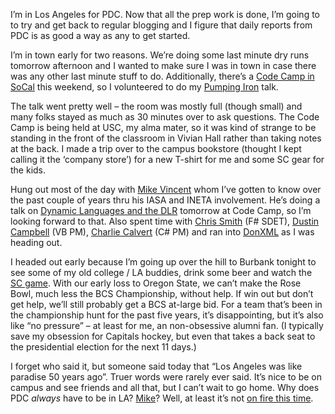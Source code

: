 I’m in Los Angeles for PDC. Now that all the prep work is done, I’m
going to to try and get back to regular blogging and I figure that daily
reports from PDC is as good a way as any to get started.

I’m in town early for two reasons. We’re doing some last minute dry runs
tomorrow afternoon and I wanted to make sure I was in town in case there
was any other last minute stuff to do. Additionally, there’s a [Code
Camp in SoCal](http://www.socalcodecamp.com/) this weekend, so I
volunteered to do my [Pumping
Iron](http://www.socalcodecamp.com/session.aspx?sid=96fe471e-e96d-4c82-bfa4-a2f7d4d88387)
talk.

The talk went pretty well – the room was mostly full (though small) and
many folks stayed as much as 30 minutes over to ask questions. The Code
Camp is being held at USC, my alma mater, so it was kind of strange to
be standing in the front of the classroom in Vivian Hall rather than
taking notes at the back. I made a trip over to the campus bookstore
(thought I kept calling it the ‘company store’) for a new T-shirt for me
and some SC gear for the kids.

Hung out most of the day with [Mike
Vincent](http://mvasoftware.com/blogs/mikev_weblog) whom I’ve gotten to
know over the past couple of years thru his IASA and INETA involvement.
He’s doing a talk on [Dynamic Languages and the
DLR](http://www.socalcodecamp.com/session.aspx?sid=2151c611-844d-4918-bf8d-af0563677baa)
tomorrow at Code Camp, so I’m looking forward to that. Also spent time
with [Chris Smith](http://blogs.msdn.com/chrsmith/) (F\# SDET), [Dustin
Campbell](http://diditwith.net/) (VB PM), [Charlie
Calvert](http://blogs.msdn.com/charlie/) (C\# PM) and ran into
[DonXML](http://donxml.com/) as I was heading out.

I headed out early because I’m going up over the hill to Burbank tonight
to see some of my old college / LA buddies, drink some beer and watch
the [SC game](http://sports.espn.go.com/ncf/preview?gameId=282990012).
With our early loss to Oregon State, we can’t make the Rose Bowl, much
less the BCS Championship, without help. If win out but don’t get help,
we’ll still probably get a BCS at-large bid. For a team that’s been in
the championship hunt for the past five years, it’s disappointing, but
it’s also like “no pressure” – at least for me, an non-obsessive alumni
fan. (I typically save my obsession for Capitals hockey, but even that
takes a back seat to the presidential election for the next 11 days.)

I forget who said it, but someone said today that “Los Angeles was like
paradise 50 years ago”. Truer words were rarely ever said. It’s nice to
be on campus and see friends and all that, but I can’t wait to go home.
Why does PDC *always* have to be in LA?
[Mike](http://blogs.msdn.com/mswanson/)? Well, at least it’s not [on
fire this
time](http://devhawk.net/2003/10/26/stuck-seatac-like-everyone-else/).
